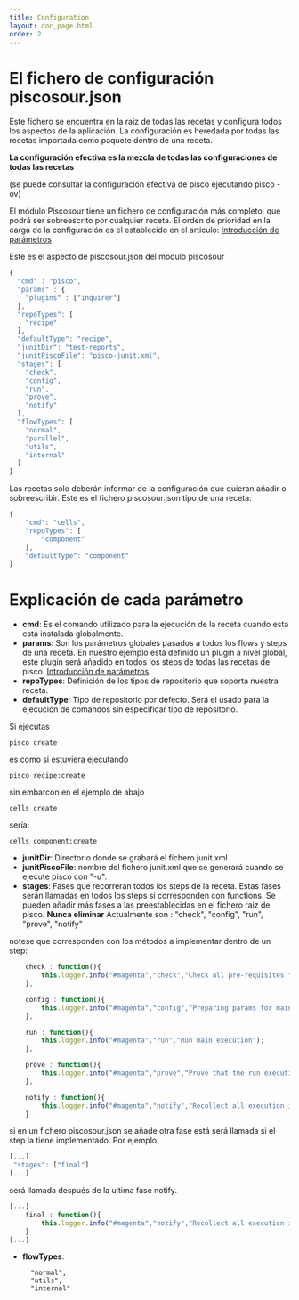 ```yaml
---
title: Configuration
layout: doc_page.html
order: 2
---
```


# El fichero de configuración piscosour.json

Este fichero se encuentra en la raiz de todas las recetas y configura todos los aspectos de la aplicación. La configuración es heredada por todas las recetas importada como paquete dentro de una receta.

**La configuración efectiva es la mezcla de todas las configuraciones de todas las recetas**

(se puede consultar la configuración efectiva de pisco ejecutando pisco -ov)

El módulo Piscosour tiene un fichero de configuración más completo, que podrá ser sobreescrito por cualquier receta. El orden de prioridad en la carga de la configuración es el establecido en el articulo: [Introducción de parámetros](Load_Parameters.md)


Este es el aspecto de piscosour.json del modulo piscosour

```js
{
  "cmd" : "pisco",
  "params" : {
    "plugins" : ["inquirer"]
  },
  "repoTypes": [
    "recipe"
  ],
  "defaultType": "recipe",
  "junitDir": "test-reports",
  "junitPiscoFile": "pisco-junit.xml",
  "stages": [
    "check",
    "config",
    "run",
    "prove",
    "notify"
  ],
  "flowTypes": [
    "normal",
    "parallel",
    "utils",
    "internal"
  ]
}
```

Las recetas solo deberán informar de la configuración que quieran añadir o sobreescribir. Este es el fichero piscosour.json tipo de una receta:

```js
{
    "cmd": "cells",
    "repoTypes": [
        "component"
    ],
    "defaultType": "component"
}
```

# Explicación de cada parámetro


- **cmd**: Es el comando utilizado para la ejecución de la receta cuando esta está instalada globalmente.
- **params**: Son los parámetros globales pasados a todos los flows y steps de una receta. En nuestro ejemplo está definido un plugin a nivel global, este plugin será añadido en todos los steps de todas las recetas de pisco. [Introducción de parámetros](Load_Parameters.md)
- **repoTypes**: Definición de los tipos de repositorio que soporta nuestra receta.
- **defaultType**: Tipo de repositorio por defecto. Será el usado para la ejecución de comandos sin especificar tipo de repositorio.

Si ejecutas

    pisco create

es como si estuviera ejecutando

    pisco recipe:create

sin embarcon en el ejemplo de abajo

    cells create

sería:

    cells component:create

- **junitDir**: Directorio donde se grabará el fichero junit.xml
- **junitPiscoFile**: nombre del fichero junit.xml que se generará cuando se ejecute pisco con "-u".
- **stages**: Fases que recorrerán todos los steps de la receta. Estas fases serán llamadas en todos los steps si corresponden con functions. Se pueden añadir más fases a las preestablecidas en el fichero raiz de pisco. **Nunca eliminar**
Actualmente son :  "check",  "config",  "run", "prove", "notify"

notese que corresponden con los métodos a implementar dentro de un step:

```js
    check : function(){
        this.logger.info("#magenta","check","Check all pre-requisites for the execution");
    },

    config : function(){
        this.logger.info("#magenta","config","Preparing params for main execution");
    },

    run : function(){
        this.logger.info("#magenta","run","Run main execution");
    },

    prove : function(){
        this.logger.info("#magenta","prove","Prove that the run execution was ok");
    },

    notify : function(){
        this.logger.info("#magenta","notify","Recollect all execution information and notify");
    }
```

si en un fichero piscosour.json se añade otra fase está será llamada si el step la tiene implementado. Por ejemplo:

```js
[...]
 "stages": ["final"]
[...]
```

será llamada después de la ultima fase notify.

```js
[...]
    final : function(){
        this.logger.info("#magenta","notify","Recollect all execution information and notify");
    }
[...]
```


- **flowTypes**:

        "normal",
        "utils",
        "internal"
